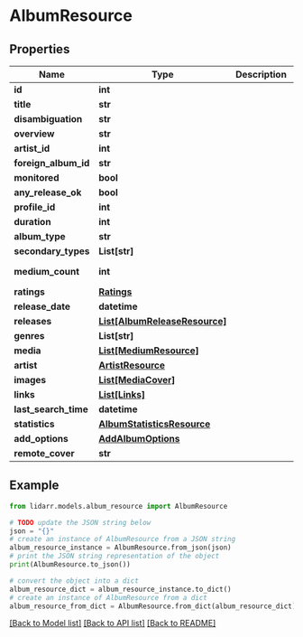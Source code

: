 # AlbumResource


## Properties

Name | Type | Description | Notes
------------ | ------------- | ------------- | -------------
**id** | **int** |  | [optional] 
**title** | **str** |  | [optional] 
**disambiguation** | **str** |  | [optional] 
**overview** | **str** |  | [optional] 
**artist_id** | **int** |  | [optional] 
**foreign_album_id** | **str** |  | [optional] 
**monitored** | **bool** |  | [optional] 
**any_release_ok** | **bool** |  | [optional] 
**profile_id** | **int** |  | [optional] 
**duration** | **int** |  | [optional] 
**album_type** | **str** |  | [optional] 
**secondary_types** | **List[str]** |  | [optional] 
**medium_count** | **int** |  | [optional] [readonly] 
**ratings** | [**Ratings**](Ratings.md) |  | [optional] 
**release_date** | **datetime** |  | [optional] 
**releases** | [**List[AlbumReleaseResource]**](AlbumReleaseResource.md) |  | [optional] 
**genres** | **List[str]** |  | [optional] 
**media** | [**List[MediumResource]**](MediumResource.md) |  | [optional] 
**artist** | [**ArtistResource**](ArtistResource.md) |  | [optional] 
**images** | [**List[MediaCover]**](MediaCover.md) |  | [optional] 
**links** | [**List[Links]**](Links.md) |  | [optional] 
**last_search_time** | **datetime** |  | [optional] 
**statistics** | [**AlbumStatisticsResource**](AlbumStatisticsResource.md) |  | [optional] 
**add_options** | [**AddAlbumOptions**](AddAlbumOptions.md) |  | [optional] 
**remote_cover** | **str** |  | [optional] 

## Example

```python
from lidarr.models.album_resource import AlbumResource

# TODO update the JSON string below
json = "{}"
# create an instance of AlbumResource from a JSON string
album_resource_instance = AlbumResource.from_json(json)
# print the JSON string representation of the object
print(AlbumResource.to_json())

# convert the object into a dict
album_resource_dict = album_resource_instance.to_dict()
# create an instance of AlbumResource from a dict
album_resource_from_dict = AlbumResource.from_dict(album_resource_dict)
```
[[Back to Model list]](../README.md#documentation-for-models) [[Back to API list]](../README.md#documentation-for-api-endpoints) [[Back to README]](../README.md)


